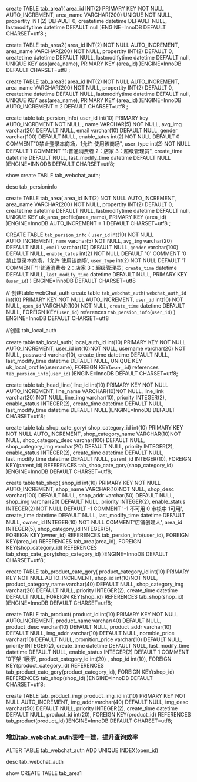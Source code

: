 

create TABLE tab_area1(
	area_id INT(2) PRIMARY KEY NOT NULL AUTO_INCREMENT,
  area_name VARCHAR(200) UNIQUE NOT NULL,
  propertity INT(2) DEFAULT 0,
  createtime datetime DEFAULT NULL,
  lastmodifytime datetime DEFAULT null
)ENGINE=InnoDB DEFAULT CHARSET=utf8 ;

create TABLE tab_area2(
	area_id INT(2)  NOT NULL AUTO_INCREMENT,
  area_name VARCHAR(200) NOT NULL,
  propertity INT(2) DEFAULT 0,
  createtime datetime DEFAULT NULL,
  lastmodifytime datetime DEFAULT null,
  UNIQUE KEY ass(area_name),
  PRIMARY KEY (area_id)
)ENGINE=InnoDB DEFAULT CHARSET=utf8 ;



create TABLE tab_area3(
	area_id INT(2)  NOT NULL AUTO_INCREMENT,
  area_name VARCHAR(200) NOT NULL,
  propertity INT(2) DEFAULT 0,
  createtime datetime DEFAULT NULL,
  lastmodifytime datetime DEFAULT null,
  UNIQUE KEY ass(area_name),
  PRIMARY KEY (area_id)
)ENGINE=InnoDB AUTO_INCREMENT = 2 DEFAULT CHARSET=utf8 ;




create table tab_persion_info(
	user_id int(10) PRIMARY key AUTO_INCREMENT NOT NULL ,
  name VARCHAR(5) NOT NULL,
  avg_img varchar(20) DEFAULT NULL,
  email varchar(10) DEFAULT NULL,
  gender varchar(100) DEFAULT NULL,
  enable_tatus int(2) NOT NULL DEFAULT 0 COMMENT"0禁止登录本商场，1允许 使用该商场",
  user_type int(2) NOT NULL DEFAULT 1 COMMENT "1:普通消费者  2：店家  3：超级管理员",
  create_time  datetime DEFAULT NULL,
  last_modify_time datetime  DEFAULT NULL
)ENGINE=INNODB DEFAULT CHARSET=utf8;




show create TABLE tab_webchat_auth;

desc tab_persioninfo



create TABLE tab_area(
	area_id INT(2)  NOT NULL AUTO_INCREMENT,
  area_name VARCHAR(200) NOT NULL,
  propertity INT(2) DEFAULT 0,
  createtime datetime DEFAULT NULL,
  lastmodifytime datetime DEFAULT null,
  UNIQUE KEY uk_area_profile(area_name),
  PRIMARY KEY (area_id)
)ENGINE=InnoDB AUTO_INCREMENT = 1 DEFAULT CHARSET=utf8 ;


CREATE TABLE `tab_persion_info` (
  `user_id` int(10) NOT NULL AUTO_INCREMENT,
  `name` varchar(5) NOT NULL,
  `avg_img` varchar(20) DEFAULT NULL,
  `email` varchar(10) DEFAULT NULL,
  `gender` varchar(100) DEFAULT NULL,
  `enable_tatus` int(2) NOT NULL DEFAULT '0' COMMENT '0禁止登录本商场，1允许 使用该商场',
  `user_type` int(2) NOT NULL DEFAULT '1' COMMENT '1:普通消费者  2：店家  3：超级管理员',
  `create_time` datetime DEFAULT NULL,
  `last_modify_time` datetime DEFAULT NULL,
  PRIMARY KEY (`user_id`)
) ENGINE=InnoDB DEFAULT CHARSET=utf8




// 创建table webChat_auth
create table `tab_webchat_auth`(
	`webchat_auth_id` int(10) PRIMARY KEY NOT NULL AUTO_INCREMENT,
  `user_id` int(10) NOT NULL,
  `open_id` VARCHAR(100) NOT NULL,
  `create_time` datetime DEFAULT NULL,
   FOREIGN KEY(`user_id`) references `tab_persion_info`(`user_id`)
) ENGINE=InnoDB DEFAULT CHARSET=utf8


//创建 tab_local_auth

create table tab_local_auth(
	local_auth_id int(10) PRIMARY KEY NOT NULL AUTO_INCREMENT,
  user_id int(10)NOT NULL,
  username varchar(20) NOT NULL,
  password varchar(10),
  create_time datetime DEFAULT NULL,
  last_modify_time datetime DEFAULT NULL,
  UNIQUE KEY uk_local_profile(username),
  FOREIGN KEY(`user_id`) references `tab_persion_info`(`user_id`)
)ENGINE=InnoDB DEFAULT CHARSET=utf8;



create table tab_head_line(
	line_id int(10) PRIMARY KEY NOT NULL AUTO_INCREMENT,
  line_name VARCHAR(10)NOT NULL,
  line_link varchar(20) NOT NULL,
  line_img varchar(10),
  priority INTEGER(2),
  enable_status INTEGER(2),
  create_time datetime DEFAULT NULL,
  last_modify_time datetime DEFAULT NULL
)ENGINE=InnoDB DEFAULT CHARSET=utf8;



create table tab_shop_cate_gory(
	shop_category_id int(10) PRIMARY KEY NOT NULL AUTO_INCREMENT,
  shop_category_name VARCHAR(10)NOT NULL,
  shop_category_desc varchar(100) DEFAULT NULL,
  shop_category_img varchar(20) DEFAULT NULL,
  priority INTEGER(2),
  enable_status INTEGER(2),
  create_time datetime DEFAULT NULL,
  last_modify_time datetime DEFAULT NULL,
  parent_id INTEGER(10),
  FOREIGN KEY(parent_id) REFERENCES tab_shop_cate_gory(shop_category_id)
)ENGINE=InnoDB DEFAULT CHARSET=utf8;







create table tab_shop(
	shop_id int(10) PRIMARY KEY NOT NULL AUTO_INCREMENT,
  shop_name VARCHAR(10)NOT NULL,
  shop_desc varchar(100) DEFAULT NULL,
  shop_addr varchar(50) DEFAULT NULL,
  shop_img varchar(20) DEFAULT NULL,
  priority INTEGER(2),
  enable_status INTEGER(2) NOT NULL DEFAULT -1 COMMENT '-1 不可用 0 审核中 1可用',
  create_time datetime DEFAULT NULL,
  last_modify_time datetime DEFAULT NULL,
  owner_id INTEGER(10) NOT NULL COMMENT'店铺创建人',
  area_id INTEGER(5),
  shop_category_id INTEGER(5),   
  FOREIGN KEY(owner_id) REFERENCES tab_persion_info(user_id),
  FOREIGN KEY(area_id) REFERENCES tab_area(area_id),
  FOREIGN KEY(shop_category_id) REFERENCES tab_shop_cate_gory(shop_category_id)
)ENGINE=InnoDB DEFAULT CHARSET=utf8;


create TABLE tab_product_cate_gory(
  product_category_id int(10) PRIMARY KEY NOT NULL AUTO_INCREMENT,
  shop_id int(10)NOT NULL,
  product_category_name varchar(40) DEFAULT NULL,
  shop_category_img varchar(20) DEFAULT NULL,
  priority INTEGER(2),
  create_time datetime DEFAULT NULL,
  FOREIGN KEY(shop_id) REFERENCES tab_shop(shop_id)
)ENGINE=InnoDB DEFAULT CHARSET=utf8;


create TABLE tab_product(
  product_id int(10) PRIMARY KEY NOT NULL AUTO_INCREMENT,
  product_name varchar(40) DEFAULT NULL,
  product_desc varchar(10) DEFAULT NULL,
  product_addr varchar(10) DEFAULT NULL,
  img_addr varchar(10) DEFAULT NULL,
  normble_price varchar(10) DEFAULT NULL,
  promition_price varchar(10) DEFAULT NULL,
  priority INTEGER(2),
  create_time datetime DEFAULT NULL,
  last_modify_time datetime DEFAULT NULL,
  enable_status INTEGER(2) DEFAULT 1 COMMENT '0下架 1展示',
  product_category_id int(20) ,
  shop_id int(10),
  FOREIGN KEY(product_category_id) REFERENCES tab_product_cate_gory(product_category_id),
  FOREIGN KEY(shop_id) REFERENCES tab_shop(shop_id)
)ENGINE=InnoDB DEFAULT CHARSET=utf8;

create TABLE tab_product_img(
  product_img_id int(10) PRIMARY KEY NOT NULL AUTO_INCREMENT,
  img_addr varchar(40) DEFAULT NULL,
  img_desc varchar(50) DEFAULT NULL,
  priority INTEGER(2),
  create_time datetime DEFAULT NULL,
  product_id int(20),
  FOREIGN KEY(product_id) REFERENCES tab_product(product_id)
)ENGINE=InnoDB DEFAULT CHARSET=utf8;






### 增加tab_webchat_auth表唯一建，提升查询效率

ALTER TABLE tab_webchat_auth ADD UNIQUE  INDEX(open_id)

desc   tab_webchat_auth

show CREATE TABLE tab_area1

 




